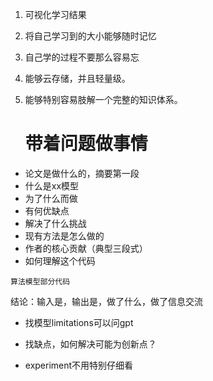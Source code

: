 1. 可视化学习结果

2. 将自己学习到的大小能够随时记忆

3. 自己学的过程不要那么容易忘

4. 能够云存储，并且轻量级。

5. 能够特别容易肢解一个完整的知识体系。

   # 带着问题做事情

- 论文是做什么的，摘要第一段
- 什么是xx模型
- 为了什么而做
- 有何优缺点
- 解决了什么挑战
- 现有方法是怎么做的
- 作者的核心贡献（典型三段式）
- 如何理解这个代码

```
算法模型部分代码
```

结论：输入是，输出是，做了什么，做了信息交流

- 找模型limitations可以问gpt

- 找缺点，如何解决可能为创新点？

- experiment不用特别仔细看
